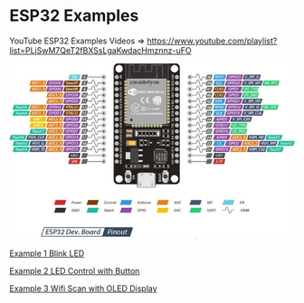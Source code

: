 # ESP32 Examples

YouTube ESP32 Examples Videos => https://www.youtube.com/playlist?list=PLjSwM7QeT2fBXSsLgaKwdacHmznnz-uFO

![alt text](https://github.com/ajiybanesij/ESP32-Examples/blob/master/ESP32-Pinout.jpg)

[Example 1 Blink LED](https://github.com/ajiybanesij/ESP32-Examples/tree/master/Example1)

[Example 2 LED Control with Button](https://github.com/ajiybanesij/ESP32-Examples/tree/master/Example2)

[Example 3 Wifi Scan with OLED Display](https://github.com/ajiybanesij/ESP32-Examples/tree/master/Example3)

